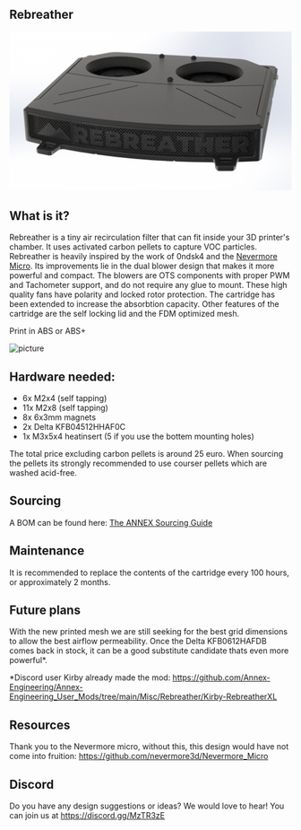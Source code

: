 ## Rebreather 

![picture](Images/Rebreather_dual_49mm.jpg)


## What is it?
Rebreather is a tiny air recirculation filter that can fit inside your 3D printer's chamber. It uses activated carbon pellets to capture VOC particles. Rebreather is heavily inspired by the work of 0ndsk4 and the [Nevermore Micro](https://github.com/nevermore3d/Nevermore_Micro). Its improvements lie in the dual blower design that makes it more powerful and compact. The blowers are OTS components with proper PWM and Tachometer support, and do not require any glue to mount. These high quality fans have polarity and locked rotor protection. The cartridge has been extended to increase the absorbtion capacity. Other features of the cartridge are the self locking lid and the FDM optimized mesh.

Print in ABS or ABS+


![picture](Rebreather_without_lid.jpg)




## Hardware needed:
- 6x M2x4 (self tapping)
- 11x M2x8 (self tapping)
- 8x 6x3mm magnets
- 2x Delta KFB04512HHAF0C
- 1x M3x5x4 heatinsert (5 if you use the bottem mounting holes)

The total price excluding carbon pellets is around 25 euro. When sourcing the pellets its strongly recommended to use courser pellets which are washed acid-free.

## Sourcing
A BOM can be found here: [The ANNEX Sourcing Guide](https://docs.google.com/spreadsheets/d/1O3eyVuQ6M4F03MJSDs4Z71_XyNjXL5HFTZr1jsaAtRc/edit?usp=sharing)

## Maintenance
It is recommended to replace the contents of the cartridge every 100 hours, or approximately 2 months.

## Future plans
With the new printed mesh we are still seeking for the best grid dimensions to allow the best airflow permeability. Once the Delta KFB0612HAFDB comes back in stock, it can be a good substitute candidate thats even more powerful*.

*Discord user Kirby already made the mod: https://github.com/Annex-Engineering/Annex-Engineering_User_Mods/tree/main/Misc/Rebreather/Kirby-RebreatherXL

## Resources
Thank you to the Nevermore micro, without this, this design would have not come into fruition: https://github.com/nevermore3d/Nevermore_Micro
 
## Discord
Do you have any design suggestions or ideas? We would love to hear! You can join us at https://discord.gg/MzTR3zE


